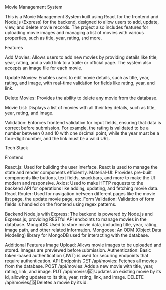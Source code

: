 Movie Management System


This is a Movie Management System built using React for the frontend and Node.js (Express) for the backend, designed to allow users to add, update, view, and delete movie records. The project also includes features for uploading movie images and managing a list of movies with various properties, such as title, year, rating, and more.

Features


Add Movies: Allows users to add new movies by providing details like title, year, rating, and a valid link to a trailer or official page. The system also accepts an image file for each movie.

Update Movies: Enables users to edit movie details, such as title, year, rating, and image, with real-time validation for fields like rating, year, and link.

Delete Movies: Provides the ability to delete any movie from the database.

Movie List: Displays a list of movies with all their key details, such as title, year, rating, and image.

Validation: Enforces frontend validation for input fields, ensuring that data is correct before submission. For example, the rating is validated to be a number between 0 and 10 with one decimal point, while the year must be a four-digit number, and the link must be a valid URL.




Tech Stack


Frontend

React.js: Used for building the user interface. React is used to manage the state and render components efficiently.
Material-UI: Provides pre-built components like buttons, text fields, snackbars, and more to make the UI modern and responsive.
Axios: Used to make HTTP requests to the backend API for operations like adding, updating, and fetching movie data.
React Router: Used for navigation between different pages like the movie list page, the update movie page, etc.
Form Validation: Validation of form fields is handled on the frontend using regex patterns.


Backend
Node.js with Express: The backend is powered by Node.js and Express.js, providing RESTful API endpoints to manage movies in the database.
MongoDB: Used to store movie data, including title, year, rating, image path, and other related information.
Mongoose: An ODM (Object Data Modeling) library for MongoDB used for interacting with the database.


Additional Features
Image Upload: Allows movie images to be uploaded and stored. Images are previewed before submission.
Authentication: Basic token-based authentication (JWT) is used for securing endpoints that require authentication.
API Endpoints
GET /api/movies: Fetches all movies from the database.
POST /api/movies: Adds a new movie with title, year, rating, link, and image.
PUT /api/movies/:id: Updates an existing movie by its id, allowing updates to its title, year, rating, link, and image.
DELETE /api/movies/:id: Deletes a movie by its id.
